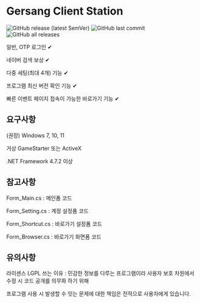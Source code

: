 # Gersang Client Station
![GitHub release (latest SemVer)](https://img.shields.io/github/v/release/byungmeo/GersangClientStation?style=for-the-badge)
![GitHub last commit](https://img.shields.io/github/last-commit/byungmeo/GersangClientStation?style=for-the-badge)
![GitHub all releases](https://img.shields.io/github/downloads/byungmeo/GersangClientStation/total?style=for-the-badge)

일반, OTP 로그인 ✔

네이버 검색 보상 ✔

다중 세팅(최대 4개) 기능 ✔

프로그램 최신 버전 확인 기능 ✔

빠른 이벤트 페이지 접속이 가능한 바로가기 기능 ✔

## 요구사항
(권장) Windows 7, 10, 11

거상 GameStarter 또는 ActiveX

.NET Framework 4.7.2 이상

## 참고사항
Form_Main.cs : 메인폼 코드

Form_Setting.cs : 계정 설정폼 코드

Form_Shortcut.cs : 바로가기 설정폼 코드

Form_Browser.cs : 바로가기 화면폼 코드

## 유의사항
라이센스 LGPL 쓰는 이유 : 민감한 정보를 다루는 프로그램이라 사용자 보호 차원에서 수정 시 코드 공개를 의무화 하기 위해

프로그램 사용 시 발생할 수 잇는 문제에 대한 책임은 전적으로 사용자에게 있습니다.

